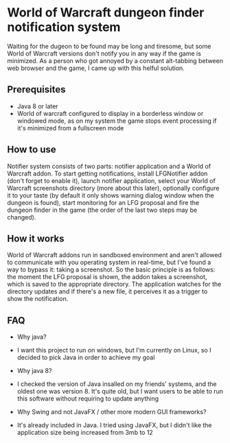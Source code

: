 # World of Warcraft dungeon finder notification system
Waiting for the dugeon to be found may be long and tiresome, but some World of Warcraft versions don't notify you in any way if the game is minimized. As a person who got annoyed by a constant alt-tabbing between web browser and the game, I came up with this helful solution.

## Prerequisites
* Java 8 or later
* World of warcraft configured to display in a borderless window or windowed mode, as on my system the game stops event processing if it's minimized from a fullscreen mode

## How to use
Notifier system consists of two parts: notifier application and a World of Warcraft addon. To start getting notifications, install LFGNotifier addon (don't forget to enable it), launch notifier application, select your World of Warcraft screenshots directory (more about this later), optionally configure it to your taste (by default it only shows warning dialog window when the dungeon is found), start monitoring for an LFG proposal and fire the dungeon finder in the game (the order of the last two steps may be changed).

## How it works
World of Warcraft addons run in sandboxed environment and aren't allowed to communicate with you operating system in real-time, but I've found a way to bypass it: taking a screenshot. So the basic principle is as follows: the moment the LFG proposal is shown, the addon takes a screenshot, which is saved to the appropriate directory. The application watches for the directory updates and if there's a new file, it perceives it as a trigger to show the notification.

## FAQ
* Why java?
* I want this project to run on windows, but I'm currently on Linux, so I decided to pick Java in order to achieve my goal

* Why java 8?
* I checked the version of Java insalled on my friends' systems, and the oldest one was version 8. It's quite old, but I want users to be able to run this software without requiring to update anything

* Why Swing and not JavaFX / other more modern GUI frameworks?
* It's already included in Java. I tried using JavaFX, but I didn't like the application size being increased from 3mb to 12
